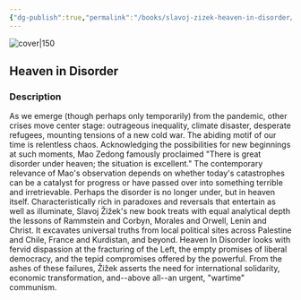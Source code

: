 ```yaml
---
{"dg-publish":true,"permalink":"/books/slavoj-zizek-heaven-in-disorder/","title":"\"Heaven in Disorder\"","tags":["philosophy","politics"]}
---
```




![cover|150](http://books.google.com/books/content?id=6dGOzgEACAAJ&printsec=frontcover&img=1&zoom=1&source=gbs_api)

## Heaven in Disorder

### Description

As we emerge (though perhaps only temporarily) from the pandemic, other crises move center stage: outrageous inequality, climate disaster, desperate refugees, mounting tensions of a new cold war. The abiding motif of our time is relentless chaos. Acknowledging the possibilities for new beginnings at such moments, Mao Zedong famously proclaimed "There is great disorder under heaven; the situation is excellent." The contemporary relevance of Mao's observation depends on whether today's catastrophes can be a catalyst for progress or have passed over into something terrible and irretrievable. Perhaps the disorder is no longer under, but in heaven itself. Characteristically rich in paradoxes and reversals that entertain as well as illuminate, Slavoj Žižek's new book treats with equal analytical depth the lessons of Rammstein and Corbyn, Morales and Orwell, Lenin and Christ. It excavates universal truths from local political sites across Palestine and Chile, France and Kurdistan, and beyond. Heaven In Disorder looks with fervid dispassion at the fracturing of the Left, the empty promises of liberal democracy, and the tepid compromises offered by the powerful. From the ashes of these failures, Žižek asserts the need for international solidarity, economic transformation, and--above all--an urgent, "wartime" communism.
```